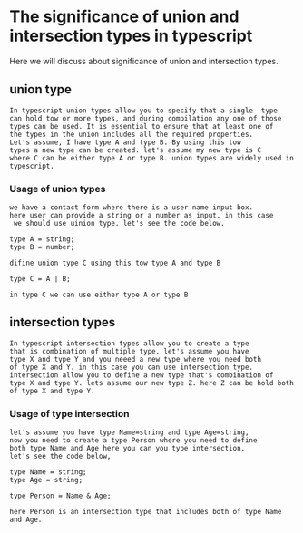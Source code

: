  # The significance of union and intersection types in typescript

 Here we will discuss about significance of union and intersection types.
 
 ##  union type
    In typescript union types allow you to specify that a single  type
    can hold tow or more types, and during compilation any one of those
    types can be used. It is essential to ensure that at least one of 
    the types in the union includes all the required properties.
    Let's assume, I have type A and type B. By using this tow 
    types a new type can be created. let's assume my new type is C 
    where C can be either type A or type B. union types are widely used in typescript.

###  Usage of union types
    we have a contact form where there is a user name input box. 
    here user can provide a string or a number as input. in this case
     we should use uinion type. let's see the code below.
    
    type A = string;
    type B = number;

    difine union type C using this tow type A and type B

    type C = A | B;

    in type C we can use either type A or type B



## intersection types
    In typescript intersection types allow you to create a type
    that is combination of multiple type. let's assume you have
    type X and type Y and you neeed a new type where you need both
    of type X and Y. in this case you can use intersection type.
    intersection allow you to define a new type that's combination of
    type X and type Y. lets assume our new type Z. here Z can be hold both of type X and type Y. 

### Usage of type intersection

    let's assume you have type Name=string and type Age=string,
    now you need to create a type Person where you need to define
    both type Name and Age here you can you type intersection. 
    let's see the code below,

    type Name = string;
    type Age = string;

    type Person = Name & Age;

    here Person is an intersection type that includes both of type Name and Age.

    
